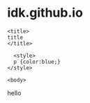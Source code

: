 # idk.github.io
<!DOCTYPE html>

<html>
  <head>
    <meta charset="utf-8">
    
    <title>
    title
    </title>
    
      <style>
      p {color:blue;}
    </style>
    
  </head>

    <body>
  <p>hello</p>
    </body>
</html>
